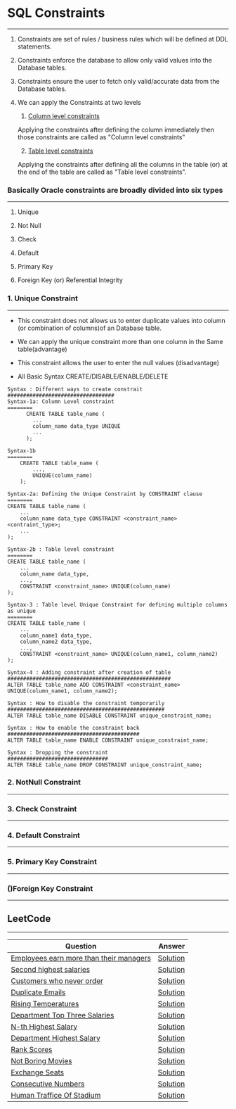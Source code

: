 # SQL Constraints
------------


1. Constraints are set of rules / business rules which will be defined at DDL statements.

2. Constraints enforce the database to allow only valid values into the Database tables.

3. Constraints ensure the user to fetch only valid/accurate data from the Database tables.

4. We can apply the Constraints at two levels

   1. <ins>Column level constraints</ins>
   
     Applying the constraints after defining the column immediately then those constraints are called as 
     "Column level constraints"

   2. <ins>Table level constraints</ins>
   
     Applying the constraints after defining all the columns in the table (or) at the end of the table are called as 
     "Table level constraints".


### Basically Oracle constraints are broadly divided into six types
------------
   1) Unique

   2) Not Null

   3) Check

   4) Default

   5) Primary Key
  
   6) Foreign Key (or) Referential Integrity
   
   
### 1. Unique Constraint    
------------


* This constraint does not allows us to enter duplicate values into column (or combination of columns)of an Database table.

* We can apply the unique constraint more than one column in the Same table(advantage)

* This constraint allows the user to enter the null values (disadvantage)

* All Basic Syntax CREATE/DISABLE/ENABLE/DELETE
```
Syntax : Different ways to create constrait
##################################
Syntax-1a: Column Level constraint
========
	  CREATE TABLE table_name (
		...
		column_name data_type UNIQUE
		...
	  );

Syntax-1b
========
	CREATE TABLE table_name (
		...,
		UNIQUE(column_name)
	);

Syntax-2a: Defining the Unique Constraint by CONSTRAINT clause
========
CREATE TABLE table_name (
    ...
    column_name data_type CONSTRAINT <constraint_name> <contraint_type>;
    ...
);

Syntax-2b : Table level constraint
========
CREATE TABLE table_name (
    ...
    column_name data_type,
    ...,
    CONSTRAINT <constraint_name> UNIQUE(column_name)
);

Syntax-3 : Table level Unique Constraint for defining multiple columns as unique
========
CREATE TABLE table_name (
    ...
    column_name1 data_type,
    column_name2 data_type,
    ...,
    CONSTRAINT <constraint_name> UNIQUE(column_name1, column_name2)
);

Syntax-4 : Adding constraint after creation of table
####################################################
ALTER TABLE table_name ADD CONSTRAINT <constraint_name> UNIQUE(column_name1, column_name2);

Syntax : How to disable the constraint temporarily
##################################################
ALTER TABLE table_name DISABLE CONSTRAINT unique_constraint_name;

Syntax : How to enable the constraint back
##########################################
ALTER TABLE table_name ENABLE CONSTRAINT unique_constraint_name;

Syntax : Dropping the constraint
################################
ALTER TABLE table_name DROP CONSTRAINT unique_constraint_name;

```

### 2. NotNull Constraint    
------------
### 3. Check Constraint    
------------
### 4. Default Constraint    
------------
### 5. Primary Key Constraint    
------------
### ()Foreign Key Constraint    
------------
## LeetCode 
-----------




| Question                | Answer                 |
|-------------------------|------------------------:|
| <a href="https://leetcode.com/problems/employees-earning-more-than-their-managers/description/">Employees earn more than their managers</a> | <a href="https://github.com/mdh266/SQL-Practice/blob/master/leetcode/employees_managers.sql">Solution</a> |
| <a href="https://leetcode.com/problems/second-highest-salary/description/">Second highest salaries</a> | <a href="https://github.com/mdh266/SQL-Practice/blob/master/leetcode/SecondHighestSalary.sql">Solution</a> |
| <a href="https://leetcode.com/problems/customers-who-never-order/">Customers who never order</a> | <a href="https://github.com/mdh266/SQL-Practice/blob/master/leetcode/CustomersDontOrder.sql">Solution</a> | 
| <a href="https://leetcode.com/problems/duplicate-emails/description/">Duplicate Emails</a> | <a href="https://github.com/mdh266/SQL-Practice/blob/master/leetcode/DuplicateEmails.sql">Solution</a> |
|[Rising Temperatures](https://leetcode.com/problems/rising-temperature) | [Solution](https://github.com/mdh266/SQL-Practice/blob/master/leetcode/RisingTemperatures.sql) |
|[Department Top Three Salaries](https://leetcode.com/problems/department-top-three-salaries/submissions/) | [Solution](https://github.com/mdh266/SQL-Practice/blob/master/leetcode/Top3DeptSalaries.sql) |
|[N-th Highest Salary](https://leetcode.com/problems/nth-highest-salary/) | [Solution](https://github.com/mdh266/SQL-Practice/blob/master/leetcode/NthHighestSalary.sql)|
|[Department Highest Salary](https://leetcode.com/problems/department-highest-salary/) | [Solution](https://github.com/mdh266/SQL-Practice/blob/master/leetcode/DeptHighestSalary.sql) |
| [Rank Scores](https://leetcode.com/problems/rank-scores/) | [Solution](https://github.com/mdh266/SQL-Practice/blob/master/leetcode/RankScores.sql) |
| [Not Boring Movies](https://leetcode.com/problems/not-boring-movies/) | [Solution](https://github.com/mdh266/SQL-Practice/blob/master/leetcode/notboringmovies.sql)|
| [Exchange Seats](https://leetcode.com/problems/exchange-seats/) | [Solution](https://github.com/mdh266/SQL-Practice/blob/master/leetcode/exchange-seats.sql)|
| [Consecutive Numbers](https://leetcode.com/problems/consecutive-numbers/) | [Solution](https://github.com/mdh266/SQL-Practice/blob/master/leetcode/ConsecutiveNumbers.sql)|
| [Human Traffice Of Stadium](https://leetcode.com/problems/human-traffic-of-stadium/) | [Solution](https://github.com/mdh266/SQL-Practice/blob/master/leetcode/HumanTrafficStadium.sql) |




